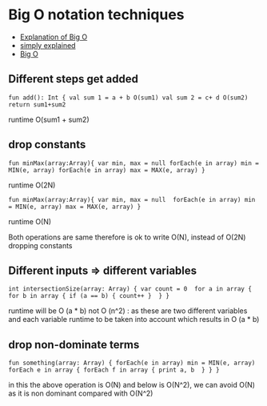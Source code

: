 # Big O notation techniques

* [Explanation of Big O](https://medium.com/karuna-sehgal/a-simplified-explanation-of-the-big-o-notation-82523585e835)
* [simply explained](https://medium.freecodecamp.org/big-o-notation-simply-explained-with-illustrations-and-video-87d5a71c0174)
* [Big O](https://medium.com/@bretcameron/ace-your-coding-interview-by-understanding-big-o-notation-and-write-faster-code-6b60bd498040)


## Different steps get added

`fun add(): Int {
   val sum 1 = a + b O(sum1)
   val sum 2 = c+ d O(sum2)
   return sum1+sum2`
   
   runtime O(sum1 + sum2)
 
 ## drop constants

`fun minMax(array:Array){
   var min, max = null
   forEach(e in array)
    min = MIN(e, array)
   forEach(e in array)
    max = MAX(e, array)
	}`
	
  runtime O(2N)
  
  `fun minMax(array:Array){
	var min, max = null 
	forEach(e in array)
	 min = MIN(e, array)
    max = MAX(e, array)
	}`
  
  runtime O(N)
  
 Both operations are same therefore is ok to write O(N), instead of O(2N)
 dropping constants
 
 ## Different inputs => different variables
 
 `int intersectionSize(array: Array) {
  var count = 0 
  for a in array {
   for b in array {
     if (a == b) {
      count++
} 
}
}`

runtime will be O (a * b) not O (n^2) : as these are two different variables and each variable runtime 
to be taken into account which results in O (a * b) 

## drop non-dominate terms

`fun something(array: Array) {
 forEach(e in array)
    min = MIN(e, array)	
	forEach e in array {
	  forEach f in array {
	   print a, b 
	} } }`
  
  in this the above operation is O(N) and below is O(N^2), we can avoid O(N) as it is
non dominant compared with O(N^2) 

